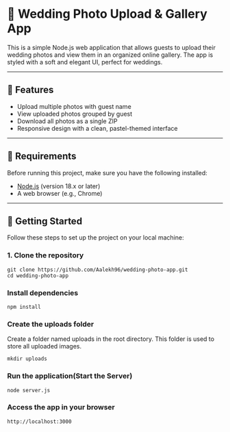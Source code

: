 # 💍 Wedding Photo Upload & Gallery App

This is a simple Node.js web application that allows guests to upload their wedding photos and view them in an organized online gallery. The app is styled with a soft and elegant UI, perfect for weddings.

---

## 🧾 Features

- Upload multiple photos with guest name
- View uploaded photos grouped by guest
- Download all photos as a single ZIP
- Responsive design with a clean, pastel-themed interface

---

## 🔧 Requirements

Before running this project, make sure you have the following installed:

- [Node.js](https://nodejs.org/) (version 18.x or later)
- A web browser (e.g., Chrome)

---

## 🚀 Getting Started

Follow these steps to set up the project on your local machine:

### 1. **Clone the repository**

    git clone https://github.com/Aalekh96/wedding-photo-app.git
    cd wedding-photo-app

### Install dependencies
    npm install

### Create the uploads folder
Create a folder named uploads in the root directory. This folder is used to store all uploaded images.

    mkdir uploads

### Run the application(Start the Server)
    node server.js

### Access the app in your browser
    http://localhost:3000


